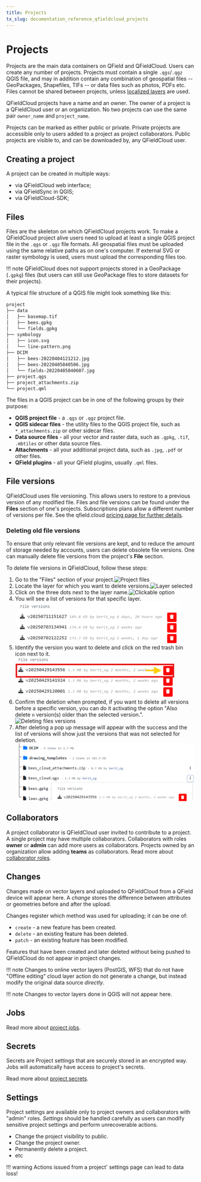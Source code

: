 ```yaml
---
title: Projects
tx_slug: documentation_reference_qfieldcloud_projects
---
```


# Projects

Projects are the main data containers on QField and QFieldCloud.
Users can create any number of projects.
Projects must contain a single `.qgs`/`.qgz` QGIS file, and may in addition contain any combination of geospatial files -- GeoPackages, Shapefiles, TIFs -- or data files such as photos, PDFs etc.
Files cannot be shared between projects, unless [localized layers](../../how-to/outside-layers.md) are used.

QFieldCloud projects have a name and an owner.
The owner of a project is a QFieldCloud user or an organization.
No two projects can use the same pair `owner_name` and `project_name`.

Projects can be marked as either public or private.
Private projects are accessible only to users added to a project as project collaborators.
Public projects are visible to, and can be downloaded by, any QFieldCloud user.


## Creating a project

A project can be created in multiple ways:

- via QFieldCloud web interface;
- via QFieldSync in QGIS;
- via QFieldCloud-SDK;


## Files

Files are the skeleton on which QFieldCloud projects work.
To make a QFieldCloud project alive users need to upload at least a single QGIS project file in the `.qgs` or `.qgz` file formats.
All geospatial files must be uploaded using the same relative paths as on one's computer.
If external SVG or raster symbology is used, users must upload the corresponding files too.

!!! note
    QFieldCloud does not support projects stored in a GeoPackage (`.gpkg`) files (but users can still use GeoPackage files to store datasets for their projects).

A typical file structure of a QGIS file might look something like this:
```
project
├── data
│   ├── basemap.tif
│   ├── bees.gpkg
│   └── fields.gpkg
├── symbology
│   ├── icon.svg
│   └── line-pattern.png
├── DCIM
│   ├── bees-20220404121212.jpg
│   ├── bees-20220405040506.jpg
│   └── fields-20220405040607.jpg
├── project.qgs
├── project_attachments.zip
└── project.qml
```


The files in a QGIS project can be in one of the following groups by their purpose:

- **QGIS project file** - a `.qgs` or `.qgz` project file.
- **QGIS sidecar files** - the utility files to the QGIS project file, such as `*_attachments.zip` or other sidecar files.
- **Data source files** - all your vector and raster data, such as `.gpkg`, `.tif`, `.mbtiles` or other data source files.
- **Attachments** - all your additional project data, such as `.jpg`, `.pdf` or other files.
- **QField plugins** - all your QField plugins, usually `.qml` files.


## File versions

QFieldCloud uses file versioning. This allows users to restore to a previous version of any modified file. Files and file versions can be found under the **Files** section of one's projects. Subscriptions plans allow a different number of versions per file. See the qfield.cloud [pricing page for further details](https://qfield.cloud/pricing.html).

### Deleting old file versions

To ensure that only relevant file versions are kept, and to reduce the amount of storage needed by accounts, users can delete obsolete file versions. One can manually delete file versions from the project's **File** section.

To delete file versions in QFieldCloud, follow these steps:

1. Go to the "Files" section of your project.![Project files](../../assets/images/files_versions_for_deleting.png)
2. Locate the layer for which you want to delete versions.![Layer selected](../../assets/images/files_versions_for_deleting_2.png)
3. Click on the three dots next to the layer name.![Clickable option](../../assets/images/files_versions_for_deleting_three_dots.png)
4. You will see a list of versions for that specific layer.![List of files versions](../../assets/images/files_versions_for_deleting_files_versions.png)
5. Identify the version you want to delete and click on the red trash bin icon next to it.![Thrash icon](../../assets/images/files_versions_for_deleting_deleting_a_version.png)
6. Confirm the deletion when prompted, if you want to delete all versions before a specific version, you can do it activating the option "Also delete `n` version(s) older than the selected version.".![Deleting files versions](../../assets/images/files_versions_for_deleting_also_delete.png)
7. After deleting a pop up message will appear with the success and the list of versions will show just the versions that was not selected for deletion.![List of versions after deleting 2 versions before](../../assets/images/files_versions_for_deleting_version_remain.png)

## Collaborators

A project collaborator is QFieldCloud user invited to contribute to a project. A single project may have multiple collaborators. Collaborators with roles **owner** or **admin** can add more users as collaborators. Projects owned by an organization allow adding **teams** as collaborators. Read more about [collaborator roles](permissions.md).

## Changes

Changes made on vector layers and uploaded to QFieldCloud from a QField device will appear here. A _change_ stores the difference between attributes or geometries before and after the upload.

Changes register which method was used for uploading; it can be one of:

- `create` - a new feature has been created.
- `delete` - an existing feature has been deleted.
- `patch` - an existing feature has been modified.

Features that have been created and later deleted without being pushed to QFieldCloud do not appear in project changes.

!!! note
    Changes to online vector layers (PostGIS, WFS) that do not have "Offline editing" cloud layer action do not generate a change, but instead modify the original data source _directly_.

!!! note
    Changes to vector layers done in QGIS will not appear here.


## Jobs

Read more about [project jobs](jobs.md).


## Secrets

Secrets are Project settings that are securely stored in an encrypted way.
Jobs will automatically have access to project's secrets.

Read more about [project secrets](secrets.md).


## Settings

Project settings are available only to project owners and collaborators with "admin" roles. _Settings_ should be handled carefully as users can modify sensitive project settings and perform unrecoverable actions.

- Change the project visibility to public.
- Change the project owner.
- Permanently delete a project.
- etc

!!! warning
    Actions issued from a project' settings page can lead to data loss!
